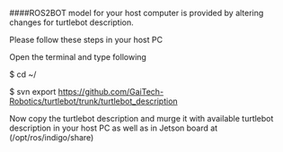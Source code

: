 ####ROS2BOT model for your host computer is provided by altering changes for turtlebot description.

Please follow these steps in your host  PC 

  Open the terminal and type following
  
  $ cd ~/
  
  $ svn export https://github.com/GaiTech-Robotics/turtlebot/trunk/turtlebot_description
  
  Now copy the turtlebot description and murge it with available turtlebot description in your host PC as well as in Jetson board at (/opt/ros/indigo/share)
